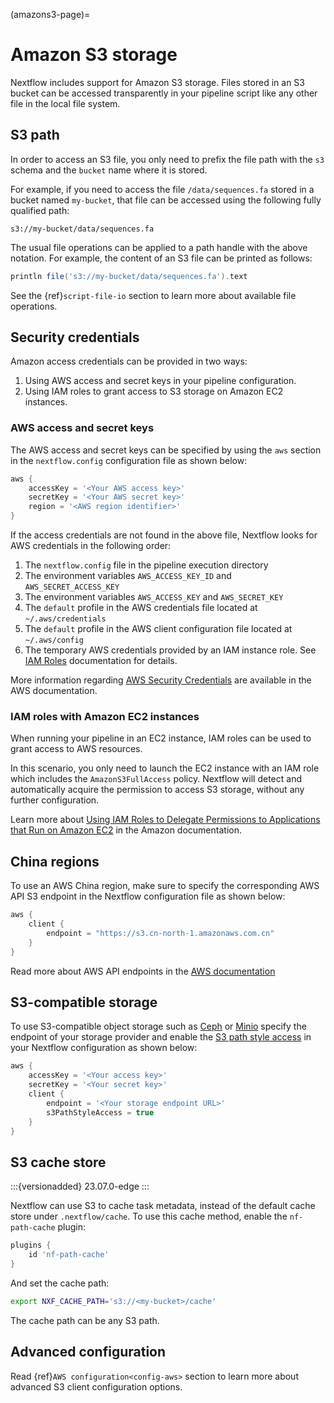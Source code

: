 (amazons3-page)=

# Amazon S3 storage

Nextflow includes support for Amazon S3 storage. Files stored in an S3 bucket can be accessed transparently in your pipeline script like any other file in the local file system.

## S3 path

In order to access an S3 file, you only need to prefix the file path with the `s3` schema and the `bucket` name where it is stored.

For example, if you need to access the file `/data/sequences.fa` stored in a bucket named `my-bucket`, that file can be accessed using the following fully qualified path:

```
s3://my-bucket/data/sequences.fa
```

The usual file operations can be applied to a path handle with the above notation. For example, the content of an S3 file can be printed as follows:

```groovy
println file('s3://my-bucket/data/sequences.fa').text
```

See the {ref}`script-file-io` section to learn more about available file operations.

## Security credentials

Amazon access credentials can be provided in two ways:

1. Using AWS access and secret keys in your pipeline configuration.
2. Using IAM roles to grant access to S3 storage on Amazon EC2 instances.

### AWS access and secret keys

The AWS access and secret keys can be specified by using the `aws` section in the `nextflow.config` configuration file as shown below:

```groovy
aws {
    accessKey = '<Your AWS access key>'
    secretKey = '<Your AWS secret key>'
    region = '<AWS region identifier>'
}
```

If the access credentials are not found in the above file, Nextflow looks for AWS credentials in the following order:

1. The `nextflow.config` file in the pipeline execution directory
2. The environment variables `AWS_ACCESS_KEY_ID` and `AWS_SECRET_ACCESS_KEY`
3. The environment variables `AWS_ACCESS_KEY` and `AWS_SECRET_KEY`
4. The `default` profile in the AWS credentials file located at `~/.aws/credentials`
5. The `default` profile in the AWS client configuration file located at `~/.aws/config`
6. The temporary AWS credentials provided by an IAM instance role. See [IAM Roles](http://docs.aws.amazon.com/AWSEC2/latest/UserGuide/iam-roles-for-amazon-ec2.html) documentation for details.

More information regarding [AWS Security Credentials](http://docs.aws.amazon.com/general/latest/gr/aws-security-credentials.html) are available in the AWS documentation.

### IAM roles with Amazon EC2 instances

When running your pipeline in an EC2 instance, IAM roles can be used to grant access to AWS resources.

In this scenario, you only need to launch the EC2 instance with an IAM role which includes the `AmazonS3FullAccess` policy. Nextflow will detect and automatically acquire the permission to access S3 storage, without any further configuration.

Learn more about [Using IAM Roles to Delegate Permissions to Applications that Run on Amazon EC2](http://docs.aws.amazon.com/IAM/latest/UserGuide/roles-usingrole-ec2instance.html) in the Amazon documentation.

## China regions

To use an AWS China region, make sure to specify the corresponding AWS API S3 endpoint in the Nextflow configuration file as shown below:

```groovy
aws { 
    client {
        endpoint = "https://s3.cn-north-1.amazonaws.com.cn"        
    }
}
```

Read more about AWS API endpoints in the [AWS documentation](https://docs.aws.amazon.com/general/latest/gr/s3.html)

## S3-compatible storage

To use S3-compatible object storage such as [Ceph](https://ceph.io) or [Minio](https://min.io) specify the endpoint of 
your storage provider and enable the [S3 path style access](https://docs.aws.amazon.com/AmazonS3/latest/userguide/VirtualHosting.html#path-style-access) 
in your Nextflow configuration as shown below:


```groovy
aws {
    accessKey = '<Your access key>'
    secretKey = '<Your secret key>'
    client {
        endpoint = '<Your storage endpoint URL>'
        s3PathStyleAccess = true
    }
}
```

## S3 cache store

:::{versionadded} 23.07.0-edge
:::

Nextflow can use S3 to cache task metadata, instead of the default cache store under `.nextflow/cache`. To use this cache method, enable the `nf-path-cache` plugin:

```groovy
plugins {
    id 'nf-path-cache'
}
```

And set the cache path:

```bash
export NXF_CACHE_PATH='s3://<my-bucket>/cache'
```

The cache path can be any S3 path.

## Advanced configuration

Read {ref}`AWS configuration<config-aws>` section to learn more about advanced S3 client configuration options.

